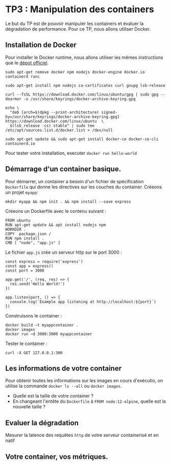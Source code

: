 # TP3 : Manipulation des containers 

Le but du TP est de pouvoir manipuler les containers et évaluer la dégradation de performance.
Pour ce TP, nous allons utiliser Docker.

## Installation de Docker 

Pour installer le Docker runtime, nous allons utiliser les mêmes instructions que le [dépot officiel](https://docs.docker.com/engine/install/ubuntu/).

```
sudo apt-get remove docker npm nodejs docker-engine docker.io containerd runc

sudo apt-get install npm nodejs ca-certificates curl gnupg lsb-release

curl --fsSL https://download.docker.com/linux/ubuntu/gpg | sudo gpg --dearmor -o /usr/share/keyrings/docker-archive-keyring.gpg 

echo \
  "deb [arch=$(dpkg --print-architecture) signed-by=/usr/share/keyrings/docker-archive-keyring.gpg] https://download.docker.com/linux/ubuntu  \
  $(lsb_release -cs) stable" | sudo tee /etc/apt/sources.list.d/docker.list > /dev/null

sudo apt-get update && sudo apt-get install docker-ce docker-ce-cli containerd.io

```

Pour tester votre installation, executer `docker run hello-world` 

## Démarrage d'un container basique.

Pour démarrer, un container a besoin d'un fichier de spécification `Dockerfile` qui donne les directives sur les couches du container.
Créeons un projet `myapp`: 

```
mkdir myapp && npm init . && npm install --save express
```

Créeons un Dockerfile avec le contenu suivant : 

```
FROM ubuntu
RUN apt-get update && apt install nodejs npm
WORKDIR .
COPY  package.json /
RUN npm install .
CMD [ "node", "app.js" ]

```

Le fichier `app.js` crée un serveur http sur le port 3000 : 

```
const express = require('express')
const app = express()
const port = 3000

app.get('/', (req, res) => {
  res.send('Hello World!')
})

app.listen(port, () => {
  console.log(`Example app listening at http://localhost:${port}`)
})

```

Construisons le container : 

```
docker build –t myappcontainer .
docker images 
docker run –d 3000:3000 myappcontainer
```

Tester le container : 

```
curl -X GET 127.0.0.1:300
```

## Les informations de votre container 

Pour obtenir toutes les informations sur les images en cours d'exécutio, on utilise la commande `docker ls --all` ou `docker images`.

- Quelle est la taille de votre container ? 
- En changeant l'entête du `Dockerfile` à `FROM node:12-alpine`, quelle est la nouvelle taille ?


## Evaluer la dégradation 

Mesurer la latence des requêtes `http` de votre serveur containerisé et en natif

## Votre container, vos métriques.






